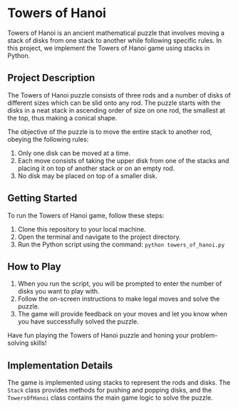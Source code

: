 # Towers of Hanoi

Towers of Hanoi is an ancient mathematical puzzle that involves moving a stack of disks from one stack to another while following specific rules. In this project, we implement the Towers of Hanoi game using stacks in Python.

## Project Description

The Towers of Hanoi puzzle consists of three rods and a number of disks of different sizes which can be slid onto any rod. The puzzle starts with the disks in a neat stack in ascending order of size on one rod, the smallest at the top, thus making a conical shape.

The objective of the puzzle is to move the entire stack to another rod, obeying the following rules:

1. Only one disk can be moved at a time.
2. Each move consists of taking the upper disk from one of the stacks and placing it on top of another stack or on an empty rod.
3. No disk may be placed on top of a smaller disk.

## Getting Started

To run the Towers of Hanoi game, follow these steps:

1. Clone this repository to your local machine.
2. Open the terminal and navigate to the project directory.
3. Run the Python script using the command: `python towers_of_hanoi.py`

## How to Play

1. When you run the script, you will be prompted to enter the number of disks you want to play with.
2. Follow the on-screen instructions to make legal moves and solve the puzzle.
3. The game will provide feedback on your moves and let you know when you have successfully solved the puzzle.

Have fun playing the Towers of Hanoi puzzle and honing your problem-solving skills!

## Implementation Details

The game is implemented using stacks to represent the rods and disks. The `Stack` class provides methods for pushing and popping disks, and the `TowersOfHanoi` class contains the main game logic to solve the puzzle.